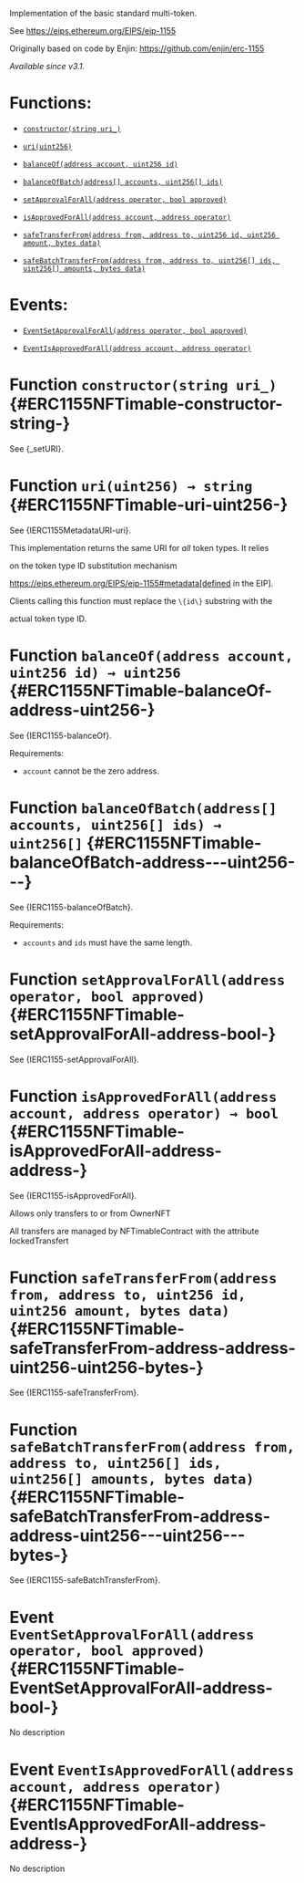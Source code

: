 Implementation of the basic standard multi-token.

See https://eips.ethereum.org/EIPS/eip-1155

Originally based on code by Enjin: https://github.com/enjin/erc-1155

_Available since v3.1._

# Functions:

- [`constructor(string uri_)`](#ERC1155NFTimable-constructor-string-)

- [`uri(uint256)`](#ERC1155NFTimable-uri-uint256-)

- [`balanceOf(address account, uint256 id)`](#ERC1155NFTimable-balanceOf-address-uint256-)

- [`balanceOfBatch(address[] accounts, uint256[] ids)`](#ERC1155NFTimable-balanceOfBatch-address---uint256---)

- [`setApprovalForAll(address operator, bool approved)`](#ERC1155NFTimable-setApprovalForAll-address-bool-)

- [`isApprovedForAll(address account, address operator)`](#ERC1155NFTimable-isApprovedForAll-address-address-)

- [`safeTransferFrom(address from, address to, uint256 id, uint256 amount, bytes data)`](#ERC1155NFTimable-safeTransferFrom-address-address-uint256-uint256-bytes-)

- [`safeBatchTransferFrom(address from, address to, uint256[] ids, uint256[] amounts, bytes data)`](#ERC1155NFTimable-safeBatchTransferFrom-address-address-uint256---uint256---bytes-)

# Events:

- [`EventSetApprovalForAll(address operator, bool approved)`](#ERC1155NFTimable-EventSetApprovalForAll-address-bool-)

- [`EventIsApprovedForAll(address account, address operator)`](#ERC1155NFTimable-EventIsApprovedForAll-address-address-)

# Function `constructor(string uri_)` {#ERC1155NFTimable-constructor-string-}

See {_setURI}.

# Function `uri(uint256) → string` {#ERC1155NFTimable-uri-uint256-}

See {IERC1155MetadataURI-uri}.

This implementation returns the same URI for *all* token types. It relies

on the token type ID substitution mechanism

https://eips.ethereum.org/EIPS/eip-1155#metadata[defined in the EIP].

Clients calling this function must replace the `\{id\}` substring with the

actual token type ID.

# Function `balanceOf(address account, uint256 id) → uint256` {#ERC1155NFTimable-balanceOf-address-uint256-}

See {IERC1155-balanceOf}.

Requirements:

- `account` cannot be the zero address.

# Function `balanceOfBatch(address[] accounts, uint256[] ids) → uint256[]` {#ERC1155NFTimable-balanceOfBatch-address---uint256---}

See {IERC1155-balanceOfBatch}.

Requirements:

- `accounts` and `ids` must have the same length.

# Function `setApprovalForAll(address operator, bool approved)` {#ERC1155NFTimable-setApprovalForAll-address-bool-}

See {IERC1155-setApprovalForAll}.

# Function `isApprovedForAll(address account, address operator) → bool` {#ERC1155NFTimable-isApprovedForAll-address-address-}

See {IERC1155-isApprovedForAll}.

Allows only transfers to or from OwnerNFT

All transfers are managed by NFTimableContract with the attribute lockedTransfert

# Function `safeTransferFrom(address from, address to, uint256 id, uint256 amount, bytes data)` {#ERC1155NFTimable-safeTransferFrom-address-address-uint256-uint256-bytes-}

See {IERC1155-safeTransferFrom}.

# Function `safeBatchTransferFrom(address from, address to, uint256[] ids, uint256[] amounts, bytes data)` {#ERC1155NFTimable-safeBatchTransferFrom-address-address-uint256---uint256---bytes-}

See {IERC1155-safeBatchTransferFrom}.

# Event `EventSetApprovalForAll(address operator, bool approved)` {#ERC1155NFTimable-EventSetApprovalForAll-address-bool-}

No description

# Event `EventIsApprovedForAll(address account, address operator)` {#ERC1155NFTimable-EventIsApprovedForAll-address-address-}

No description
